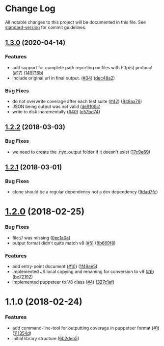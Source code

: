 # Change Log

All notable changes to this project will be documented in this file. See [standard-version](https://github.com/conventional-changelog/standard-version) for commit guidelines.

<a name="1.2.2"></a>
## [1.3.0](https://www.github.com/istanbuljs/puppeteer-to-istanbul/compare/v1.2.2...v1.3.0) (2020-04-14)


### Features

* add support for complete path reporting on files with http(s) protocol ([#17](https://www.github.com/istanbuljs/puppeteer-to-istanbul/issues/17)) ([149716b](https://www.github.com/istanbuljs/puppeteer-to-istanbul/commit/149716b5323b7b1025e43c17e577744601528f72))
* include original url in final output. ([#34](https://www.github.com/istanbuljs/puppeteer-to-istanbul/issues/34)) ([dec48a2](https://www.github.com/istanbuljs/puppeteer-to-istanbul/commit/dec48a25d0e2145ad44a485d591b1b58d1039091))


### Bug Fixes

* do not overwrite coverage after each test suite ([#42](https://www.github.com/istanbuljs/puppeteer-to-istanbul/issues/42)) ([848aa76](https://www.github.com/istanbuljs/puppeteer-to-istanbul/commit/848aa76533ce63f09a319d377b84163151505a5e))
* JSON being output was not valid ([de9109c](https://www.github.com/istanbuljs/puppeteer-to-istanbul/commit/de9109c794523eb8924ef24770503908650cc952))
* write to disk incrementally  ([#40](https://www.github.com/istanbuljs/puppeteer-to-istanbul/issues/40)) ([c57bd74](https://www.github.com/istanbuljs/puppeteer-to-istanbul/commit/c57bd741534813a7b42c8f300ddb61ef42086ef1))

## [1.2.2](https://github.com/istanbuljs/puppeteer-to-istanbul/compare/v1.2.1...v1.2.2) (2018-03-03)


### Bug Fixes

* we need to create the .nyc_output folder if it doesn't exist ([17c9e69](https://github.com/istanbuljs/puppeteer-to-istanbul/commit/17c9e69))



<a name="1.2.1"></a>
## [1.2.1](https://github.com/istanbuljs/puppeteer-to-istanbul/compare/v1.2.0...v1.2.1) (2018-03-01)


### Bug Fixes

* clone should be a regular dependency not a dev dependency ([9dad7fc](https://github.com/istanbuljs/puppeteer-to-istanbul/commit/9dad7fc))



<a name="1.2.0"></a>
# [1.2.0](https://github.com/istanbuljs/puppeteer-to-istanbul/compare/v1.1.0...v1.2.0) (2018-02-25)


### Bug Fixes

* file:// was missing ([0ec1a0a](https://github.com/istanbuljs/puppeteer-to-istanbul/commit/0ec1a0a))
* output format didn't quite match v8 ([#5](https://github.com/istanbuljs/puppeteer-to-istanbul/issues/5)) ([8b669f8](https://github.com/istanbuljs/puppeteer-to-istanbul/commit/8b669f8))


### Features

* add entry-point document ([#10](https://github.com/istanbuljs/puppeteer-to-istanbul/issues/10)) ([1f49ae5](https://github.com/istanbuljs/puppeteer-to-istanbul/commit/1f49ae5))
* Implemented JS local copying and renaming for conversion to v8 ([#6](https://github.com/istanbuljs/puppeteer-to-istanbul/issues/6)) ([be72192](https://github.com/istanbuljs/puppeteer-to-istanbul/commit/be72192))
* implemented puppeteer to V8 class ([#4](https://github.com/istanbuljs/puppeteer-to-istanbul/issues/4)) ([327c1ef](https://github.com/istanbuljs/puppeteer-to-istanbul/commit/327c1ef))



<a name="1.1.0"></a>
# 1.1.0 (2018-02-24)


### Features

* add command-line-tool for outputting coverage in puppeteer format ([#1](https://github.com/istanbuljs/puppeteer-to-istanbul/issues/1)) ([111354d](https://github.com/istanbuljs/puppeteer-to-istanbul/commit/111354d))
* initial library structure ([6b2deb5](https://github.com/istanbuljs/puppeteer-to-istanbul/commit/6b2deb5))
